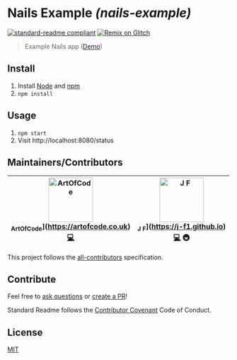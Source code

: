 # Nails Example *(nails-example)*

[![standard-readme compliant](https://img.shields.io/badge/readme%20style-standard-brightgreen.svg?style=flat-square)](https://github.com/RichardLitt/standard-readme) [![Remix on Glitch](https://cdn.rawgit.com/j-f1/nails-example/5896be3/glitch-badge.svg)](https://glitch.com/#!/import/github/j-f1/nails-example)

> Example Nails app ([Demo](https://nails-example.glitch.me/status))

## Install
1. Install [Node](https://nodejs.org) and [npm](https://npmjs.org)
1. `npm install`

## Usage
1. `npm start`
1. Visit http://localhost:8080/status

## Maintainers/Contributors
<!-- Contributors START
ArtOfCode ArtOfCode- https://artofcode.co.uk code
J_F j-f1 https://j-f1.github.io code infra
Contributors END -->
<!-- Contributors table START -->
| <img src="https://avatars.githubusercontent.com/ArtOfCode-?s=100" width="100" alt="ArtOfCode" /><br /><sub>ArtOfCode</sub>](https://artofcode.co.uk)<br />[💻](https://github.com/j-f1/nails-example/commits?author=ArtOfCode-) | <img src="https://avatars.githubusercontent.com/j-f1?s=100" width="100" alt="J F" /><br /><sub>J F</sub>](https://j-f1.github.io)<br />[💻](https://github.com/j-f1/nails-example/commits?author=j-f1) 🚇 |
| :---: | :---: |
<!-- Contributors table END -->
This project follows the [all-contributors](https://github.com/kentcdodds/all-contributors) specification.

## Contribute
Feel free to [ask questions](https://github.com/j-f1/nails-example/issues) or [create a PR](https://github.com/j-f1/nails-example/pulls)!

Standard Readme follows the [Contributor Covenant](http://contributor-covenant.org/version/1/3/0/) Code of Conduct.


## License

[MIT](https://github.com/j-f1/nails-example/blob/master/LICENSE.md)
